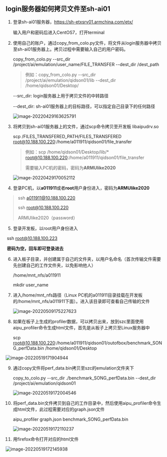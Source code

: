 ## login服务器如何拷贝文件至sh-ai01

1. 登录sh-ai01服务器，https://sh-etxsrv01.armchina.com/etx/ 
   
   输入用户和密码后进入CentOS7，打开terminal

2. 使用自己的账户，通过copy_from_colo.py文件，将文件从login服务器中拷贝至sh-ai01服务器上。拷贝过程中需要输入自己的用户密码。
   
   copy_from_colo.py --src_dir /project/ai/emulation/user_name/FILE_TRANSFER --dest_dir /dest_path
   
   > 例如：copy_from_colo.py --src_dir /project/ai/emulation/qidson01/lib --dest_dir /home/qidson01/Desktop/
   
   --src_dir: login服务器上用于拷贝文件的中转路径
   
   --dest_dir: sh-ai01服务器上的目标路径，可以指定自己目录下的任何路径
   
   ![image-20220429163625791](C:\Users\33010\AppData\Roaming\Typora\typora-user-images\image-20220429163625791.png)

3. 将拷贝到sh-ai01服务器上的文件，通过scp命令拷贝至开发板  libaipudrv.so
   
   scp /FILES_TRANSFERED_PATH/FILES_TRANSFERED root@10.188.100.220:/home/a011911/qidson01/file_transfer
   
   > 例如：scp /home/qidson01/Desktop/lib/* root@10.188.100.220:/home/a011911/qidson01/file_transfer
   > 
   > 需要输入PC机的密码，密码为**ARMUlike2020**
   
   ![image-20220429170052112](C:\Users\33010\AppData\Roaming\Typora\typora-user-images\image-20220429170052112.png)

4. 登录PC机，以**a011911**或者**root**用户身份进入，密码为**ARMUlike2020**

> ssh a011911@10.188.100.220
> 
> ssh root@10.188.100.220
> 
> ARMUlike2020（password）

5. 登录开发板，以root用户身份进入

​        ssh root@10.188.100.223

​        **密码为空，回车即可登录进去**

6. 进入板子目录，并创建属于自己的文件夹，以用户名命名（首次传输文件需要先创建自己的工作文件夹，以免影响他人）
   
   /home/mnt_nfs/a011911
   
   mkdir user_name

7. 进入/home/mnt_nfs路径（Linux PC机的a011911目录挂载在开发板的/home/mnt_nfs/a011911下面）。进入该目录即可查看自己传输的文件
   
   ![image-20220509175227623](C:\Users\33010\AppData\Roaming\Typora\typora-user-images\image-20220509175227623.png)

8. 如果在板子上生成的profiler数据，可以拷贝出来，放到szc里面使用aipu_profiler命令生成html文件，首先是从板子上拷贝至Linux服务器中
   
   scp root@10.188.100.220:/home/a011911/qidson01/outofbox/benchmark_SONG_perfData.bin /home/qidson01/Desktop

![image-20220519171904944](C:\Users\33010\AppData\Roaming\Typora\typora-user-images\image-20220519171904944.png)

9. 通过copy文件将perf_data.bin拷贝至szc的emulation文件夹下
   
   copy_to_colo.py --src_dir ./benchmark_SONG_perfData.bin --dest_dir /project/ai/emulation/qidson01
   
   ![image-20220519172004546](C:\Users\33010\AppData\Roaming\Typora\typora-user-images\image-20220519172004546.png)

10. 将perf_data.bin文件拷贝到自己的工作目录中，然后使用aipu_profiler命令生成html文件，此过程需要对应的graph.json文件
    
    aipu_profiler graph.json benchmark_SONG_perfData.bin 
    
    ![image-20220519172110237](C:\Users\33010\AppData\Roaming\Typora\typora-user-images\image-20220519172110237.png)

11. 用firefox命令打开对应的html文件

![image-20220519172145938](C:\Users\33010\AppData\Roaming\Typora\typora-user-images\image-20220519172145938.png)